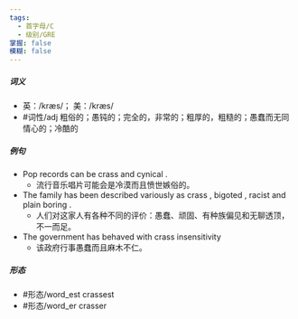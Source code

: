 ```yaml
---
tags:
  - 首字母/C
  - 级别/GRE
掌握: false
模糊: false
---
```

##### 词义
- 英：/kræs/； 美：/kræs/
- #词性/adj  粗俗的；愚钝的；完全的，非常的；粗厚的，粗糙的；愚蠢而无同情心的；冷酷的
##### 例句
- Pop records can be crass and cynical .
	- 流行音乐唱片可能会是冷漠而且愤世嫉俗的。
- The family has been described variously as crass , bigoted , racist and plain boring .
	- 人们对这家人有各种不同的评价：愚蠢、顽固、有种族偏见和无聊透顶，不一而足。
- The government has behaved with crass insensitivity
	- 该政府行事愚蠢而且麻木不仁。
##### 形态
- #形态/word_est crassest
- #形态/word_er crasser
